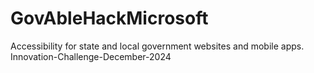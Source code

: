 # GovAbleHackMicrosoft
Accessibility for state and local government websites and mobile apps. Innovation-Challenge-December-2024
